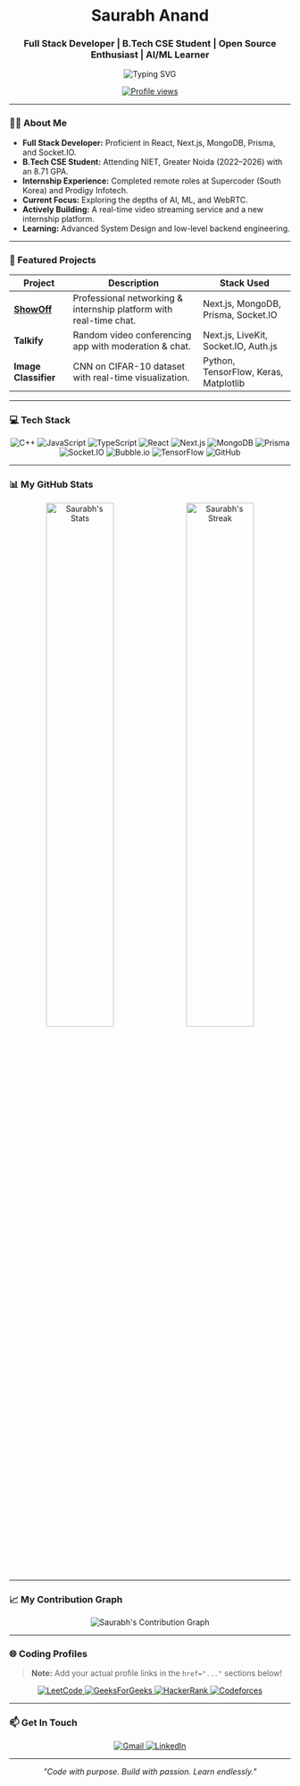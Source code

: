 <h1 align="center">Saurabh Anand</h1>
<h3 align="center">Full Stack Developer | B.Tech CSE Student | Open Source Enthusiast | AI/ML Learner</h3>

<p align="center">
  <img align="center" src="https://readme-typing-svg.demolab.com?font=Fira+Code&pause=1000&color=F7B93D&width=435&lines=Tech+Explorer;Code.+Create.+Inspire.;Always+learning+something+new" alt="Typing SVG" />
</p>

<p align="center">
  <a href="https://github.com/saurabh4742">
    <img src="https://komarev.com/ghpvc/?username=saurabh4742&label=Profile%20Views&color=0e75b6&style=flat-square" alt="Profile views" />
  </a>
</p>

---

### 👨‍💻 About Me

* **Full Stack Developer:** Proficient in React, Next.js, MongoDB, Prisma, and Socket.IO.
* **B.Tech CSE Student:** Attending NIET, Greater Noida (2022–2026) with an 8.71 GPA.
* **Internship Experience:** Completed remote roles at Supercoder (South Korea) and Prodigy Infotech.
* **Current Focus:** Exploring the depths of AI, ML, and WebRTC.
* **Actively Building:** A real-time video streaming service and a new internship platform.
* **Learning:** Advanced System Design and low-level backend engineering.

---

### 🚀 Featured Projects

| Project | Description | Stack Used |
|---|---|---|
| [**ShowOff**](https://show-off-theta.vercel.app/) | Professional networking & internship platform with real-time chat. | Next.js, MongoDB, Prisma, Socket.IO |
| **Talkify** | Random video conferencing app with moderation & chat. | Next.js, LiveKit, Socket.IO, Auth.js |
| **Image Classifier** | CNN on CIFAR-10 dataset with real-time visualization. | Python, TensorFlow, Keras, Matplotlib |

---

### 💻 Tech Stack

<p align="center">
  <img src="https://img.shields.io/badge/C++-00599C?style=flat-square&logo=cplusplus&logoColor=white" alt="C++"/>
  <img src="https://img.shields.io/badge/JavaScript-F7DF1E?style=flat-square&logo=javascript&logoColor=black" alt="JavaScript"/>
  <img src="https://img.shields.io/badge/TypeScript-3178C6?style=flat-square&logo=typescript&logoColor=white" alt="TypeScript"/>
  <img src="https://img.shields.io/badge/React-20232A?style=flat-square&logo=react&logoColor=61DAFB" alt="React"/>
  <img src="https://img.shields.io/badge/Next.js-000000?style=flat-square&logo=next.js&logoColor=white" alt="Next.js"/>
  <img src="https://img.shields.io/badge/MongoDB-4EA94B?style=flat-square&logo=mongodb&logoColor=white" alt="MongoDB"/>
  <img src="https://img.shields.io/badge/Prisma-2D3748?style=flat-square&logo=prisma&logoColor=white" alt="Prisma"/>
  <img src="https://img.shields.io/badge/Socket.IO-010101?style=flat-square&logo=socket.io" alt="Socket.IO"/>
  <img src="https://img.shields.io/badge/Bubble.io-1E90FF?style=flat-square&logo=bubble&logoColor=white" alt="Bubble.io"/>
  <img src="https://img.shields.io/badge/TensorFlow-FF6F00?style=flat-square&logo=tensorflow&logoColor=white" alt="TensorFlow"/>
  <img src="https://img.shields.io/badge/GitHub-181717?style=flat-square&logo=github" alt="GitHub"/>
</p>

---

### 📊 My GitHub Stats

<p align="center">
  <img src="https://github-readme-stats.vercel.app/api?username=saurabh4742&show_icons=true&theme=tokyonight&hide_border=true" width="49%" alt="Saurabh's Stats" />
  <img src="https://github-readme-streak-stats.herokuapp.com/?user=saurabh4742&theme=tokyonight&hide_border=true" width="49%" alt="Saurabh's Streak" />
</p>

---

### 📈 My Contribution Graph

<p align="center">
  <img src="https://github-readme-activity-graph.vercel.app/graph?username=saurabh4742&theme=react-dark&area=true&hide_border=true" alt="Saurabh's Contribution Graph" />
</p>

---

### 🌐 Coding Profiles

> **Note:** Add your actual profile links in the `href="..."` sections below!

<p align="center">
  <a href="https://leetcode.com/YOUR_USERNAME/" target="_blank">
    <img src="https://img.shields.io/badge/LeetCode-FFA116?style=flat-square&logo=leetcode&logoColor=black" alt="LeetCode"/>
  </a>
  <a href="https://auth.geeksforgeeks.org/user/YOUR_USERNAME/" target="_blank">
    <img src="https://img.shields.io/badge/GeeksForGeeks-0F9D58?style=flat-square&logo=geeksforgeeks&logoColor=white" alt="GeeksForGeeks"/>
  </a>
  <a href="https://www.hackerrank.com/profile/YOUR_USERNAME" target="_blank">
    <img src="https://img.shields.io/badge/HackerRank-2EC866?style=flat-square&logo=hackerrank&logoColor=white" alt="HackerRank"/>
  </a>
  <a href="https://codeforces.com/profile/YOUR_USERNAME" target="_blank">
    <img src="https://img.shields.io/badge/Codeforces-1F8ACB?style=flat-square&logo=codeforces&logoColor=white" alt="Codeforces"/>
  </a>
</p>

---

### 📫 Get In Touch

<p align="center">
  <a href="mailto:saurabhbebi@gmail.com">
    <img src="https://img.shields.io/badge/Gmail-D14836?style=flat-square&logo=gmail&logoColor=white" alt="Gmail"/>
  </a>
  <a href="https://www.linkedin.com/in/saurabh-anand-77337a252">
    <img src="https://img.shields.io/badge/LinkedIn-0A66C2?style=flat-square&logo=linkedin&logoColor=white" alt="LinkedIn"/>
  </a>
</p>

---

<p align="center">
  <i>"Code with purpose. Build with passion. Learn endlessly."</i>
</p>
